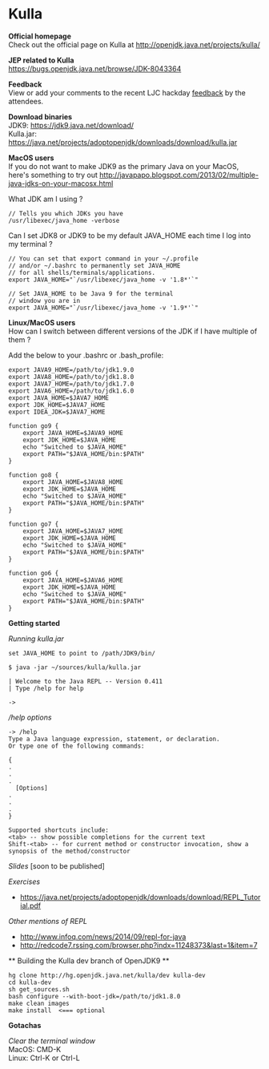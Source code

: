 # Kulla

**Official homepage** <br/>
Check out the official page on Kulla at 
http://openjdk.java.net/projects/kulla/

**JEP related to Kulla**<br/>
https://bugs.openjdk.java.net/browse/JDK-8043364

**Feedback**  
View or add your comments to the recent LJC hackday [feedback](https://docs.google.com/document/d/1b236MW-cliUrmSWyVkBBs460Inh5lLcLvRsOmGThzlg/edit?usp=sharing) by the attendees.

**Download binaries**  
JDK9: https://jdk9.java.net/download/<br/>
Kulla.jar: https://java.net/projects/adoptopenjdk/downloads/download/kulla.jar


**MacOS users**<br/>
If you do not want to make JDK9 as the primary Java on your MacOS, here's something to try out http://javapapo.blogspot.com/2013/02/multiple-java-jdks-on-your-macosx.html

What JDK am I using ?
```
// Tells you which JDKs you have
/usr/libexec/java_home -verbose
```

Can I set JDK8 or JDK9 to be my default JAVA_HOME each time I log into my terminal ?

```
// You can set that export command in your ~/.profile
// and/or ~/.bashrc to permanently set JAVA_HOME
// for all shells/terminals/applications.
export JAVA_HOME="`/usr/libexec/java_home -v '1.8*'`"

// Set JAVA_HOME to be Java 9 for the terminal
// window you are in
export JAVA_HOME="`/usr/libexec/java_home -v '1.9*'`"
```

**Linux/MacOS users**<br/>
How can I switch between different versions of the JDK if I have multiple of them ?

Add the below to your .bashrc or .bash_profile:

```
export JAVA9_HOME=/path/to/jdk1.9.0
export JAVA8_HOME=/path/to/jdk1.8.0
export JAVA7_HOME=/path/to/jdk1.7.0
export JAVA6_HOME=/path/to/jdk1.6.0
export JAVA_HOME=$JAVA7_HOME
export JDK_HOME=$JAVA7_HOME
export IDEA_JDK=$JAVA7_HOME
 
function go9 {
    export JAVA_HOME=$JAVA9_HOME
    export JDK_HOME=$JAVA_HOME
    echo "Switched to $JAVA_HOME"
    export PATH="$JAVA_HOME/bin:$PATH"
}

function go8 {
    export JAVA_HOME=$JAVA8_HOME
    export JDK_HOME=$JAVA_HOME
    echo "Switched to $JAVA_HOME"
    export PATH="$JAVA_HOME/bin:$PATH"
}
 
function go7 {
    export JAVA_HOME=$JAVA7_HOME
    export JDK_HOME=$JAVA_HOME
    echo "Switched to $JAVA_HOME"
    export PATH="$JAVA_HOME/bin:$PATH"
}
 
function go6 {
    export JAVA_HOME=$JAVA6_HOME
    export JDK_HOME=$JAVA_HOME
    echo "Switched to $JAVA_HOME"
    export PATH="$JAVA_HOME/bin:$PATH"
}
```

**Getting started**

*Running kulla.jar*

```
set JAVA_HOME to point to /path/JDK9/bin/
```
```
$ java -jar ~/sources/kulla/kulla.jar
```

```
| Welcome to the Java REPL -- Version 0.411
| Type /help for help

->
```

*/help options*

```
-> /help
Type a Java language expression, statement, or declaration.
Or type one of the following commands:

{
. 
.
. 
  [Options]
. 
.
. 
}

Supported shortcuts include:
<tab> -- show possible completions for the current text
Shift-<tab> -- for current method or constructor invocation, show a synopsis of the method/constructor
```

*Slides*
[soon to be published]

*Exercises*<br/>
- https://java.net/projects/adoptopenjdk/downloads/download/REPL_Tutorial.pdf

*Other mentions of REPL*  
- http://www.infoq.com/news/2014/09/repl-for-java
- http://redcode7.rssing.com/browser.php?indx=11248373&last=1&item=7

** Building the Kulla dev branch of OpenJDK9 **

```
hg clone http://hg.openjdk.java.net/kulla/dev kulla-dev
cd kulla-dev
sh get_sources.sh
bash configure --with-boot-jdk=/path/to/jdk1.8.0
make clean images
make install  <=== optional
```

**Gotachas**  

*Clear the terminal window*  
 MacOS: CMD-K <br/>
 Linux: Ctrl-K or Ctrl-L